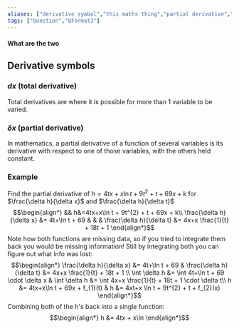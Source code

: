 ```yaml
---
aliases: ["derivative symbol","this maths thing","partial derivative","total derivative"]
tags: ["Question","QFormat3"]
---
```


#### What are the two
## Derivative symbols
### $d x$ (total derivative)
Total derivatives are where it is possible for more than 1 variable to be varied.

### $\delta x$ (partial derivative)
In mathematics, a partial derivative of a function of several variables is its derivative with respect to one of those variables, with the others held constant.

### Example
Find the partial derivative of $h=4tx+x\ln t + 9t^{2} + t + 69x + k$ for $\frac{\delta h}{\delta x}$ and $\frac{\delta h}{\delta t}$
$$\begin{align*}
&& h&=4tx+x\ln t + 9t^{2} + t + 69x + k\\
\frac{\delta h}{\delta x} &= 4t+\ln t + 69 & & & \frac{\delta h}{\delta t} &= 4x+x \frac{1}{t} + 18t + 1 
\end{align*}$$
Note how both functions are missing data, so if you tried to integrate them back you would be missing information! Still by integrating both you can figure out what info was lost:
$$\begin{align*}
\frac{\delta h}{\delta x} &= 4t+\ln t + 69 & \frac{\delta h}{\delta t} &= 4x+x \frac{1}{t} + 18t + 1 \\
\int \delta h &= \int  4t+\ln t + 69 \cdot \delta x & \int \delta h &= \int 4x+x \frac{1}{t} + 18t + 1 \cdot \delta t\\
h &= 4tx+x\ln t + 69x + f_{1}(t) & h &= 4xt+x \ln t + 9t^{2} + t + f_{2}(x) 
\end{align*}$$
Combining both of the h's back into a single function:
$$\begin{align*}
h &= 4tx + x\ln
\end{align*}$$